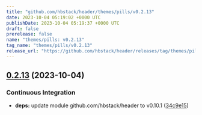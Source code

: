 ```yaml
---
title: "github.com/hbstack/header/themes/pills/v0.2.13"
date: 2023-10-04 05:19:02 +0000 UTC
publishDate: 2023-10-04 05:19:37 +0000 UTC
draft: false
prerelease: false
name: "themes/pills: v0.2.13"
tag_name: "themes/pills/v0.2.13"
release_url: "https://github.com/hbstack/header/releases/tag/themes/pills/v0.2.13"
---
```


## [0.2.13](https://github.com/hbstack/header/compare/themes/pills/v0.2.12...themes/pills/v0.2.13) (2023-10-04)


### Continuous Integration

* **deps:** update module github.com/hbstack/header to v0.10.1 ([34c9e15](https://github.com/hbstack/header/commit/34c9e151de2b8637149f116fc38f3181051006bb))
